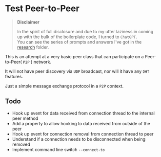 # Test Peer-to-Peer

> **Disclaimer**
>
> In the spirit of full disclosure and due to my utter laziness in coming up with the bulk of the boilerplate code, I turned to `ChatGPT`.\
> You can see the series of prompts and answers I've got in the [research](research) folder.

This is an attempt at a very basic peer class that can participate on a Peer-to-Peer( `P2P` ) network.

It will not have peer discovery via `UDP` broadcast, nor will it have any `DHT` features.

Just a simple message exchange protocol in a `P2P` context.

## Todo

- Hook up event for data received from connection thread to the internal peer method
- Add a property to allow hooking to data received from outside of the peer
- Hook up event for connection removal from connection thread to peer
- Understand if a connection needs to be disconnected when being removed
- Implement command line switch `--connect-to`